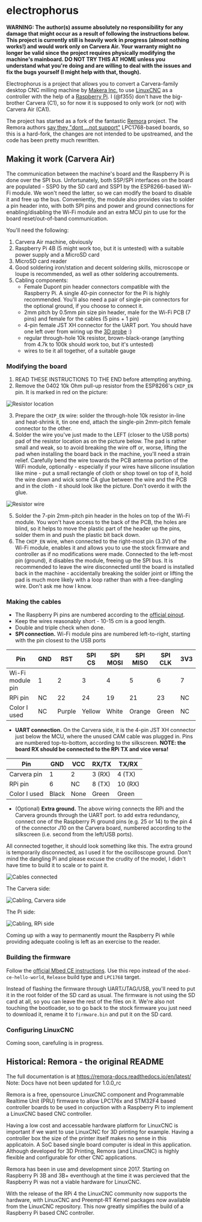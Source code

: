 # electrophorus

**WARNING: The author(s) assume absolutely no responsibility for any damage
that might occur as a result of following the instructions below. This project is currently still is heavily work in
progress (almost nothing works!) and would work only on Carvera Air. Your warranty might no longer be valid since the
project requires physically modifying the machine's mainboard. DO NOT TRY THIS AT HOME unless you understand what you're
doing and are willing to deal with the issues and fix the bugs yourself (I might help with that, though).**

Electrophorus is a project that allows you to convert a Carvera-family desktop CNC milling machine
by [Makera Inc.](https://www.makera.com/)
to use [LinuxCNC](https://linuxcnc.org/) as a controller with the help of
a [Raspberry Pi](https://www.raspberrypi.com/). I (@f355) don't have the big-brother Carvera (C1), so for now it is
supposed to only work (or not) with Carvera Air (CA1).

The project has started as a fork of the fantastic [Remora](https://github.com/scottalford75/Remora) project. The Remora
authors [say they "dont ...not support"](https://github.com/scottalford75/Remora/issues/78#issuecomment-2584956914)
LPC1768-based boards, so this is a hard-fork, the changes are not intended to be upstreamed, and the code has been
pretty much rewritten.

## Making it work (Carvera Air)

The communication between the machine's board and the Raspberry Pi is done over the SPI bus. Unfortunately, both SSP/SPI
interfaces on the board are populated - SSP0 by the SD card and SSP1 by the ESP8266-based Wi-Fi module. We won't need
the latter, so we can modify the board to disable it and free up the bus. Conveniently, the module also provides vias to
solder a pin header into, with both SPI pins and power and ground connections for enabling/disabling the Wi-Fi module
and an extra MCU pin to use for the board reset/out-of-band communication.

You'll need the following:

1. Carvera Air machine, obviously
2. Raspberry Pi 4B (5 might work too, but it is untested) with a suitable power supply and a MicroSD card
3. MicroSD card reader
4. Good soldering iron/station and decent soldering skills, microscope or loupe is recommended, as well as other
   soldering accoutrements.
5. Cabling components:
    * Female Dupont pin header connectors compatible with the Raspberry Pi. A single 40-pin connector for the Pi is
      highly recommended. You'll also need a pair of single-pin connectors for the optional ground, if you choose to
      connect it.
    * 2mm pitch by 0.5mm pin size pin header, male for the Wi-Fi PCB (7 pins) and female for the cables (5 pins + 1 pin)
    * 4-pin female JST XH connector for the UART port. You should have one left over from wiring up
      the [3D probe](https://www.instructables.com/Carvera-Touch-Probe-Modifications/) :)
    * regular through-hole 10k resistor, brown-black-orange (anything from 4.7k to 100k should work too, but it's
      untested)
    * wires to tie it all together, of a suitable gauge

### Modifying the board

1. READ THESE INSTRUCTIONS TO THE END before attempting anything.
2. Remove the 0402 10k Ohm pull-up resistor from the ESP8266's `CHIP_EN` pin. It is marked in red on the
   picture:

![Resistor location](images/resistor_location.jpg)

3. Prepare the `CHIP_EN` wire: solder the through-hole 10k resistor in-line and heat-shrink it, tin one end, attach the
   single-pin 2mm-pitch female connector to the other.
4. Solder the wire you've just made to the LEFT (closer to the USB ports) pad of the resistor location as on the
   picture below. The pad is rather small and weak, so to avoid breaking the wire off or, worse, lifting the pad when
   installing the board back in the machine, you'll need a strain relief. Carefully bend the wire towards the PCB
   antenna portion of the WiFi module, optionally - especially if your wires have silicone insulation like mine - put a
   small rectangle of cloth or shop towel on top of it, hold the wire down and wick some CA glue between the wire and
   the PCB and in the cloth - it should look like the picture. Don't overdo it with the
   glue.

![Resistor wire](images/resistor_wire.jpg)

5. Solder the 7-pin 2mm-pitch pin header in the holes on top of the Wi-Fi module. You won't have access to the back of
   the PCB, the holes are blind, so it helps to move the plastic part of the header up the pins, solder them in and push
   the plastic bit back down.
6. The `CHIP_EN` wire, when connected to the right-most pin (3.3V) of the Wi-Fi module, enables it and allows you to use
   the stock firmware and controller as if no modifications were made. Connected to the left-most pin (ground), it
   disables the module, freeing up the SPI bus. It is recommended to leave the wire disconnected until the board is
   installed back in the machine - accidentally breaking the solder joint or lifting the pad is much more likely with a
   loop rather than with a free-dangling wire. Don't ask me how I know.

### Making the cables

* The Raspberry Pi pins are numbered according to
  the [official pinout](https://www.raspberrypi.com/documentation/computers/raspberry-pi.html#gpio).
* Keep the wires reasonably short - 10-15 cm is a good length.
* Double and triple check when done.
* **SPI connection.** Wi-Fi module pins are numbered left-to-right, starting with the pin closest to the USB ports

| Pin              | GND | RST    | SPI CS | SPI MOSI | SPI MISO | SPI CLK | 3V3 |
|------------------|-----|--------|--------|----------|----------|---------|-----|
| Wi-Fi module pin | 1   | 2      | 3      | 4        | 5        | 6       | 7   |
| RPi pin          | NC  | 22     | 24     | 19       | 21       | 23      | NC  |
| Color I used     | NC  | Purple | Yellow | White    | Orange   | Green   | NC  |

* **UART connection.** On the Carvera side, it is the 4-pin JST XH connector just below the MCU, where the unused CAM
  cable was plugged in. Pins are numbered top-to-bottom, according to the silkscreen. **NOTE: the board RX should be
  connected to the RPi TX and vice versa!**

| Pin          | GND   | VCC  | RX/TX  | TX/RX   |
|--------------|-------|------|--------|---------|
| Carvera pin  | 1     | 2    | 3 (RX) | 4 (TX)  |
| RPi pin      | 6     | NC   | 8 (TX) | 10 (RX) |
| Color I used | Black | None | Green  | Green   |

* (Optional) **Extra ground.** The above wiring connects the RPi and the Carvera grounds through the UART port. to add
  extra redundancy, connect one of the Raspberry Pi ground pins (e.g. 25 or 14) to the pin 4 of the connector J10 on the
  Carvera board, numbered according to the silkscreen (i.e. second from the left/USB ports).

All connected together, it should look something like this. The extra ground is temporarily disconnected, as I used it
for the oscilloscope ground. Don't mind the dangling Pi and please excuse the crudity of the model, I didn't have time
to build it to scale or to paint it.

![Cables connected](images/cables_connected.jpg)

The Carvera side:

![Cabling, Carvera side](images/cabling_carvera_side.jpg)

The Pi side:

![Cabling, RPi side](images/cabling_pi_side.jpg)

Coming up with a way to permanently mount the Raspberry Pi while providing adequate cooling is left as an exercise to
the reader.

### Building the firmware

Follow the [official Mbed CE instructions](https://mbed-ce.dev/getting-started/toolchain-install/). Use this repo
instead of the `mbed-ce-hello-world`, `Release` build type and `LPC1768` target.

Instead of flashing the firmware through UART/JTAG/USB, you'll need to put it in the root folder of the SD card as
usual. The firmware is not using the SD card at all, so you can leave the rest of the files on it. We're also not
touching the bootloader, so to go back to the stock firmware you just need to download it, rename it to `firmware.bin`
and put it on the SD card.

### Configuring LinuxCNC

Coming soon, carefuling is in progress.

## Historical: Remora - the original README

The full documentation is at <https://remora-docs.readthedocs.io/en/latest/>
Note: Docs have not been updated for 1.0.0_rc

Remora is a free, opensource LinuxCNC component and Programmable Realtime Unit (PRU) firmware to allow LPC176x and
STM32F4 based controller boards to be used in conjuction with a Raspberry Pi to implement a LinuxCNC based CNC
controller.

Having a low cost and accessable hardware platform for LinuxCNC is important if we want to use LinuxCNC for 3D printing
for example. Having a controller box the size of the printer itself makes no sense in this applicatoin. A SoC based
single board computer is ideal in this application. Although developed for 3D Printing, Remora (and LinuxCNC) is highly
flexible and configurable for other CNC applications.

Remora has been in use amd development since 2017. Starting on Raspberry Pi 3B and 3B+ eventhough at the time it was
percieved that the Raspberry Pi was not a viable hardware for LinuxCNC.

With the release of the RPi 4 the LinuxCNC community now supports the hardware, with LinuxCNC and Preempt-RT Kernel
packages now available from the LinuxCNC repository. This now greatly simplifies the build of a Raspberry Pi based CNC
controller.
